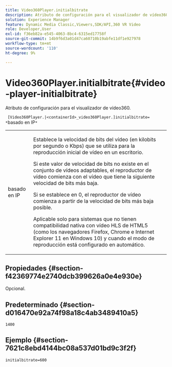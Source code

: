 ```yaml
---
title: Video360Player.initialbitrate
description: Atributo de configuración para el visualizador de vídeo360.
solution: Experience Manager
feature: Dynamic Media Classic,Viewers,SDK/API,360 VR Video
role: Developer,User
exl-id: f36eb82a-e545-4063-8bc4-6315ed17758f
source-git-commit: 14b9f6d3a01d47ca60710b19abfe11df1e927978
workflow-type: tm+mt
source-wordcount: '110'
ht-degree: 9%

---
```


# Video360Player.initialbitrate{#video-player-initialbitrate}

Atributo de configuración para el visualizador de vídeo360.

` [Video360Player.|<containerId>_video360Player.]initialbitrate= *`basado en IP`*`

<table id="table_C616483932C2482CA9794DDD7313FD7C"> 
 <tbody> 
  <tr> 
   <td colname="col1"> <p> <span class="codeph"> basado en IP</span> </p> </td> 
   <td colname="col2"> <p> Establece la velocidad de bits del vídeo (en kilobits por segundo o Kbps) que se utiliza para la reproducción inicial de vídeo en un escritorio. </p> <p>Si este valor de velocidad de bits no existe en el conjunto de vídeos adaptables, el reproductor de vídeo comienza con el vídeo que tiene la siguiente velocidad de bits más baja. </p> <p>Si se establece en <span class="codeph"> 0</span>, el reproductor de vídeo comienza a partir de la velocidad de bits más baja posible. </p> <p>Aplicable solo para sistemas que no tienen compatibilidad nativa con vídeo HLS de HTML5 (como los navegadores Firefox, Chrome e Internet Explorer 11 en Windows 10) y cuando el modo de reproducción está configurado en automático. </p> </td> 
  </tr> 
 </tbody> 
</table>

## Propiedades {#section-f42369774e2740dcb399626a0e4e930e}

Opcional.

## Predeterminado {#section-d016470e92a74f98a18c4ab3489410a5}

`1400`

## Ejemplo {#section-7621c8ebd4144bc08a537d01bd9c3f2f}

```
initialbitrate=600
```
